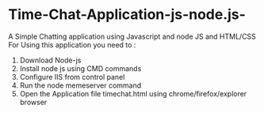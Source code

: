 # Time-Chat-Application-js-node.js-
A Simple Chatting application using Javascript and node JS and HTML/CSS
For Using this application you need to : 
1. Download Node-js
2. Install node js using CMD commands
3. Configure IIS from control panel
4. Run the node memeserver command 
5. Open the Application file timechat.html using chrome/firefox/explorer browser
